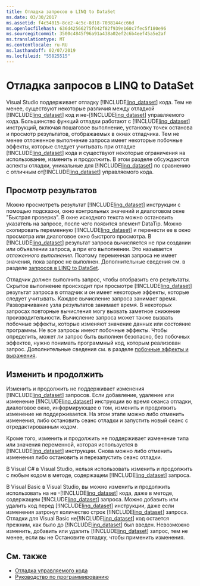 ```yaml
---
title: Отладка запросов в LINQ to DataSet
ms.date: 03/30/2017
ms.assetid: f4c54015-8ce2-4c5c-8d18-7038144cc66d
ms.openlocfilehash: 636d42566275f042f82f939e160c7fec5f180e96
ms.sourcegitcommit: 3500c4845f96a91a438a02ef2c6b4eef45a5e2af
ms.translationtype: MT
ms.contentlocale: ru-RU
ms.lasthandoff: 02/07/2019
ms.locfileid: "55825515"
---
```

# <a name="debugging-linq-to-dataset-queries"></a>Отладка запросов в LINQ to DataSet

Visual Studio поддерживает отладку [!INCLUDE[linq_dataset](../../../../includes/linq-dataset-md.md)] кода. Тем не менее, существуют некоторые различия между отладкой [!INCLUDE[linq_dataset](../../../../includes/linq-dataset-md.md)] код и не-[!INCLUDE[linq_dataset](../../../../includes/linq-dataset-md.md)] управляемого кода. Большинство функций отладки работают с [!INCLUDE[linq_dataset](../../../../includes/linq-dataset-md.md)] инструкций, включая пошаговое выполнение, установку точек останова и просмотр результатов, отображаемых в окнах отладчика. Тем не менее отложенное выполнение запроса имеет некоторые побочные эффекты, которые следует учитывать при отладке [!INCLUDE[linq_dataset](../../../../includes/linq-dataset-md.md)] кода и существуют некоторые ограничения на использование, изменить и продолжить. В этом разделе обсуждаются аспекты отладки, уникальные для [!INCLUDE[linq_dataset](../../../../includes/linq-dataset-md.md)] по сравнению с отличным от[!INCLUDE[linq_dataset](../../../../includes/linq-dataset-md.md)] управляемого кода.  
  
## <a name="viewing-results"></a>Просмотр результатов  
 Можно просмотреть результат [!INCLUDE[linq_dataset](../../../../includes/linq-dataset-md.md)] инструкции с помощью подсказки, окно контрольных значений и диалоговом окне "Быстрая проверка". В окне исходного текста можно остановить указатель на запросе, после чего появится элемент DataTip. Можно скопировать переменную [!INCLUDE[linq_dataset](../../../../includes/linq-dataset-md.md)] и перенести ее в окно просмотра или диалоговое окно быстрого просмотра. В [!INCLUDE[linq_dataset](../../../../includes/linq-dataset-md.md)] результат запроса вычисляется не при создании или объявлении запроса, а при его выполнении. Это называется *отложенного выполнения*. Поэтому переменная запроса не имеет значения, пока запрос не выполнен. Дополнительные сведения см. в разделе [запросов в LINQ to DataSet](../../../../docs/framework/data/adonet/queries-in-linq-to-dataset.md).  
  
 Отладчик должен выполнить запрос, чтобы отобразить его результаты. Скрытое выполнение происходит при просмотре [!INCLUDE[linq_dataset](../../../../includes/linq-dataset-md.md)] результат запроса в отладчик и он имеет некоторые эффекты, которые следует учитывать. Каждое вычисление запроса занимает время. Разворачивание узла результатов занимает время. В некоторых запросах повторные вычисления могу вызвать заметное снижение производительности. Вычисление запроса может также вызвать побочные эффекты, которые изменяют значение данных или состояние программы. Не все запросы имеют побочные эффекты. Чтобы определить, может ли запрос быть выполнен безопасно, без побочных эффектов, нужно понимать программный код, которым реализован запрос. Дополнительные сведения см. в разделе [побочные эффекты и выражения](https://docs.microsoft.com/previous-versions/visualstudio/visual-studio-2013/a7a250bs(v=vs.120)).  
  
## <a name="edit-and-continue"></a>Изменить и продолжить  
 Изменить и продолжить не поддерживает изменения [!INCLUDE[linq_dataset](../../../../includes/linq-dataset-md.md)] запросов. Если добавление, удаление или изменение [!INCLUDE[linq_dataset](../../../../includes/linq-dataset-md.md)] инструкции во время сеанса отладки, диалоговое окно, информирующее о том, изменить и продолжить изменение не поддерживается. На этом этапе можно либо отменить изменения, либо остановить сеанс отладки и запустить новый сеанс с отредактированным кодом.  
  
 Кроме того, изменить и продолжить не поддерживает изменение типа или значения переменной, которая используется в [!INCLUDE[linq_dataset](../../../../includes/linq-dataset-md.md)] инструкции. Снова можно либо отменить изменения либо остановить и перезапустить сеанс отладки.  
  
 В Visual C# в Visual Studio, нельзя использовать изменить и продолжить с любым кодом в методе, содержащем [!INCLUDE[linq_dataset](../../../../includes/linq-dataset-md.md)] запроса.  
  
 В Visual Basic в Visual Studio, вы можно изменить и продолжить использовать на не -[!INCLUDE[linq_dataset](../../../../includes/linq-dataset-md.md)] кода, даже в методе, содержащем [!INCLUDE[linq_dataset](../../../../includes/linq-dataset-md.md)] запроса. Можно добавить или удалить код перед [!INCLUDE[linq_dataset](../../../../includes/linq-dataset-md.md)] инструкции, даже если изменения затронут количество строк [!INCLUDE[linq_dataset](../../../../includes/linq-dataset-md.md)] запроса. Отладки для Visual Basic не[!INCLUDE[linq_dataset](../../../../includes/linq-dataset-md.md)] код остается прежним, как было до [!INCLUDE[linq_dataset](../../../../includes/linq-dataset-md.md)] был введен. Невозможно изменить, добавить или удалить [!INCLUDE[linq_dataset](../../../../includes/linq-dataset-md.md)] запрос, тем не менее, если вы не Остановите отладку, чтобы применить изменения.  
  
## <a name="see-also"></a>См. также
- [Отладка управляемого кода](/visualstudio/debugger/debugging-managed-code)
- [Руководство по программированию](../../../../docs/framework/data/adonet/programming-guide-linq-to-dataset.md)

